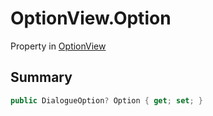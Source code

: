 # OptionView.Option

Property in [OptionView](/docs/api/csharp/yarn.unity.legacy.optionview.md)

## Summary



```csharp
public DialogueOption? Option { get; set; }
```

